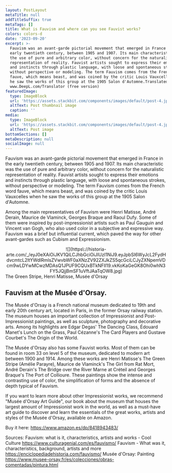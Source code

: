 ```yaml
---
layout: PostLayout
metaTitle: null
addTitleSuffix: true
metaTags: []
title: What is Fauvism and where can you see Fauvist works?
colors: colors-d
date: '2023-09-20'
excerpt: >-
  Fauvism was an avant-garde pictorial movement that emerged in France in the
  early twentieth century, between 1905 and 1907. Its main characteristic was
  the use of pure and arbitrary color, without concern for the naturalistic
  representation of reality. Fauvist artists sought to express their emotions
  and instincts through plastic language, with loose and spontaneous strokes,
  without perspective or modeling. The term Fauvism comes from the French word
  fauve, which means beast, and was coined by the critic Louis Vauxcelles when
  he saw the works of this group at the 1905 Salon d'Automne.Translated with
  www.DeepL.com/Translator (free version)
featuredImage:
  type: ImageBlock
  url: 'https://assets.stackbit.com/components/images/default/post-4.jpeg'
  altText: Post thumbnail image
  caption: ''
media:
  type: ImageBlock
  url: 'https://assets.stackbit.com/components/images/default/post-4.jpeg'
  altText: Post image
bottomSections: []
metaDescription: null
socialImage: null
---
```

Fauvism was an avant-garde pictorial movement that emerged in France in the early twentieth century, between 1905 and 1907. Its main characteristic was the use of pure and arbitrary color, without concern for the naturalistic representation of reality. Fauvist artists sought to express their emotions and instincts through plastic language, with loose and spontaneous strokes, without perspective or modeling. The term Fauvism comes from the French word fauve, which means beast, and was coined by the critic Louis Vauxcelles when he saw the works of this group at the 1905 Salon d'Automne.

Among the main representatives of Fauvism were Henri Matisse, André Derain, Maurice de Vlaminck, Georges Braque and Raoul Dufy. Some of them were inspired by post-impressionist artists such as Paul Gauguin and Vincent van Gogh, who also used color in a subjective and expressive way. Fauvism was a brief but influential current, which paved the way for other avant-gardes such as Cubism and Expressionism.

<center>![](https\://historia-arte.com/_/eyJ0eXAiOiJKV1QiLCJhbGciOiJIUzI1NiJ9.eyJpbSI6WyJcL2FydHdvcmtcL2ltYWdlRmlsZVwvbWF0aXNzZV92ZXJkZS5qcGciLCJyZXNpemVDcm9wLDYwMCwzMDAsQ1JPUF9CQUxBTkNFIl19.vkKoKaGeGK8Ohi0whN3FY5JQjjBmSF1uVftJAaTqOW8.jpg)</center>
The Green Stripe, Henri Matisse, Musée d'Orsay

## Fauvism at the Musée d'Orsay.

The Musée d'Orsay is a French national museum dedicated to 19th and early 20th century art, located in Paris, in the former Orsay railway station. The museum houses an important collection of Impressionist and Post-Impressionist paintings, as well as sculpture, photography and decorative arts. Among its highlights are Edgar Degas' The Dancing Class, Édouard Manet's Lunch on the Grass, Paul Cézanne's The Card Players and Gustave Courbet's The Origin of the World.

The Musée d'Orsay also has some Fauvist works. Most of them can be found in room 33 on level 5 of the museum, dedicated to modern art between 1900 and 1914. Among these works are Henri Matisse's The Green Stripe (Amélie Parayre), Maurice de Vlaminck's The Girl from Rat Mort, André Derain's The Bridge over the River Marne at Créteil and Georges Braque's The Port of Collioure. These paintings show the intense and contrasting use of color, the simplification of forms and the absence of depth typical of Fauvism.

If you want to learn more about other Impressionist works, we recommend "Musée d'Orsay Art Guide", our book about the museum that houses the largest amount of Impressionist work in the world, as well as a must-have art guide to discover and learn the essentials of the great works, artists and styles of the Musée d'Orsay, available on Amazon.

Buy it here: <https://www.amazon.es/dp/8418943483/>

Sources:
Fauvism: what is it, characteristics, artists and works - Cool Culture <https://www.culturagenial.com/es/fauvismo/>
Fauvism - What was it, characteristics, background, artists and more <https://enciclopediadehistoria.com/fauvismo/>
Musée d'Orsay: Painting <https://www.musee-orsay.fr/es/colecciones/obras-comentadas/pintura.html>
